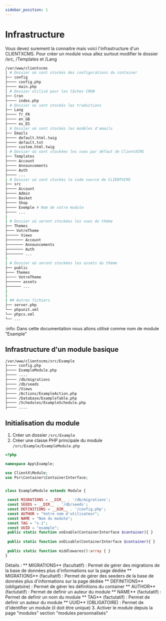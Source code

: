 ```yaml
---
sidebar_position: 1
---
```

# Infrastructure

Vous devez surement la connaitre mais voici l'infrastructure d'un CLIENTXCMS.
Pour créer un module vous allez surtout modifier le dossier /src, /Templates et /Lang

```bash
/var/www/clientxcms
│ # Dossier où sont stockés des configurations du container
├── config
├──── config.php
├──── main.php
│ # Dossier utilisé pour les tâches CRON
├── Cron
├──── index.php
│ # Dossier où sont stockés les traductions
├── Lang
├──── fr_FR
├──── en_GB
├──── es_ES
│ # Dossier où sont stockés les modèles d'emails
├── Emails
├──── default.html.twig
├──── default.txt
├──── custom.html.twig
│ # Dossier où sont stockées les vues par défaut de ClientXCMS
├── Templates
├──── Account
├──── Announcements
├──── Auth
├──── ...
| # Dossier où sont stockés le code source de CLIENTXCMS
├── src
├──── Account
├──── Admin
├──── Basket
├──── Shop
├──── Exemple # Nom de votre module 
├──── ...
|
| # Dossier où seront stockées les vues du thème
├── Themes
├─── VotreTheme
├───── Views
├─────── Account
├─────── Announcements
├─────── Auth
├─────── ...
|
| # Dossier où seront stockées les assets du thème
├── public
├─── Themes
├──── VotreTheme
├────── assets
├────── ...
|
|
| ## Autres fichiers
├── server.php
└── phpunit.xml
└── phpcs.xml
└── ...
```

:info:
Dans cette documentation nous allons utilisé comme nom de module "Example"

## Infrastructure d'un module basique
```bash
/var/www/clientxcms/src/Example
├──── config.php
├──── ExampleModule.php
├──── ....
├──── /db/migrations
├──── /db/seeds
├──── /Views
├──── /Actions/ExampleAction.php
├──── /Database/ExampleTable.php
├──── /Schedules/ExampleSchedule.php
├──── ....

```

## Initialisation du module

1.  Créer un dossier `/src/Example`
2.  Créer une classe PHP principale du module  `/src/Example/ExampleModule.php`

   ```php
<?php

namespace App\Example;

use ClientX\Module;
use Psr\Container\ContainerInterface;


class ExampleModule extends Module {

	const MIGRATIONS = __DIR__ . '/db/migrations';
	const SEEDS = __DIR__ . '/db/seeds'; 
	const DEFINITIONS = __DIR__ . '/config.php'; 
	const AUTHOR = "Votre nom d'utilisateur";
	const NAME = "Nom du module"; 
	const TAG = "v.1";
	const UUID = "example";
	public static function onEnable(ContainerInterface $container){ } 
	
	public static function onDisable(ContainerInterface $container){ }
	 
	public static function middlewares():array { }
}
```

Détails : 
** MIGRATIONS** (facultatif) : Permet de gérer des migrations de la base de données plus d'informations sur la page dédiée
** MIGRATIONS** (facultatif) : Permet de gérer des seeders de la base de données plus d'informations sur la page dédiée
** DEFINITIONS** (obligatoire) : Permet de gérer les définitions du container
** AUTHOR** (factutatif) : Permet de definir un auteur du module
** NAME** (factutatif) : Permet de definir un nom du module
** TAG** (factutatif) : Permet de definir un auteur du module
** UUID** (OBLIGATOIRE) : Permet de d'identifier un module (il doit être unique)
3. Activer le module depuis la page "modules" section "modules personnalisés"